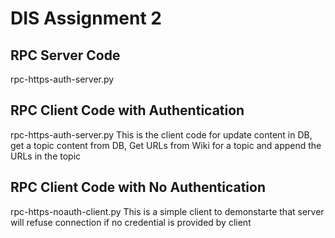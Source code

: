 # DIS Assignment 2
## RPC Server Code
rpc-https-auth-server.py

## RPC Client Code with Authentication
rpc-https-auth-server.py
This is the client code for update content in DB, get a topic content from DB, Get URLs from Wiki for a topic and append the URLs in the topic

## RPC Client Code with No Authentication 
rpc-https-noauth-client.py
This is a simple client to demonstarte that server will refuse connection if no credential is provided by client
